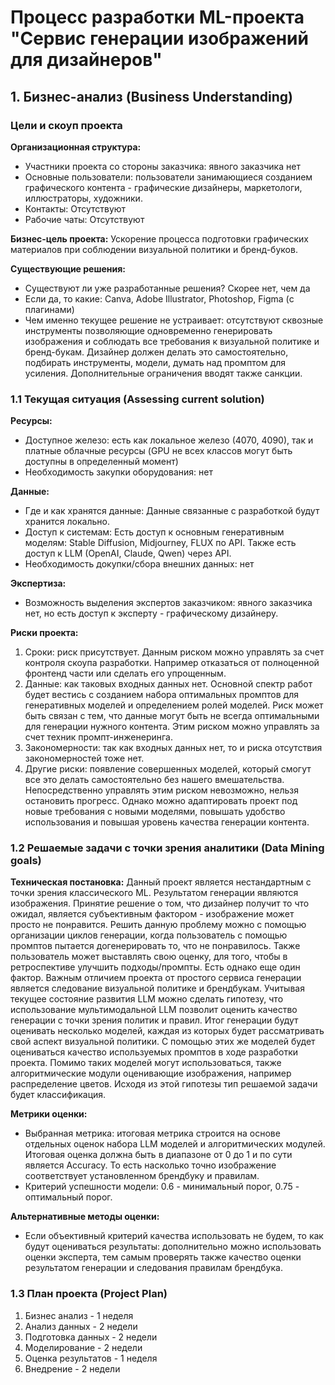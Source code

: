 # Процесс разработки ML-проекта "Сервис генерации изображений для дизайнеров"

## 1. Бизнес-анализ (Business Understanding)

### Цели и скоуп проекта

**Организационная структура:**
- Участники проекта со стороны заказчика: явного заказчика нет
- Основные пользователи: пользователи занимающиеся созданием графического контента - графические дизайнеры, маркетологи, иллюстраторы, художники.
- Контакты: Отсутствуют
- Рабочие чаты: Отсутствуют

**Бизнес-цель проекта:**
Ускорение процесса подготовки графических материалов при соблюдении визуальной политики и бренд-буков. 

**Существующие решения:**
- Существуют ли уже разработанные решения? Скорее нет, чем да
- Если да, то какие: Canva, Adobe Illustrator, Photoshop, Figma (с плагинами)
- Чем именно текущее решение не устраивает: отсутствуют сквозные инструменты позволяющие одновременно генерировать изображения и соблюдать все требования к визуальной политике и бренд-букам. Дизайнер должен делать это самостоятельно, подбирать инструменты, модели, думать над промптом для усиления. Дополнительные ограничения вводят также санкции.

### 1.1 Текущая ситуация (Assessing current solution)

**Ресурсы:**
- Доступное железо: есть как локальное железо (4070, 4090), так и платные облачные ресурсы (GPU не всех классов могут быть доступны в определенный момент)
- Необходимость закупки оборудования: нет

**Данные:**
- Где и как хранятся данные: Данные связанные с разработкой будут хранится локально.
- Доступ к системам: Есть доступ к основным генеративным моделям: Stable Diffusion, Midjourney, FLUX по API. Также есть доступ к LLM (OpenAI, Claude, Qwen) через API.
- Необходимость докупки/сбора внешних данных: нет

**Экспертиза:**
- Возможность выделения экспертов заказчиком: явного заказчика нет, но есть доступ к эксперту - графическому дизайнеру.

**Риски проекта:**
1. Сроки: риск присутствует. Данным риском можно управлять за счет контроля скоупа разработки. Например отказаться от полноценной фронтенд части или сделать его упрощенным. 
2. Данные: как таковых входных данных нет. Основной спектр работ будет вестись с созданием набора оптимальных промптов для генеративных моделей и определением ролей моделей. Риск может быть связан с тем, что данные могут быть не всегда оптимальными для генерации нужного контента. Этим риском можно управлять за счет техник промпт-инженеринга. 
3. Закономерности: так как входных данных нет, то и риска отсутствия закономерностей тоже нет.
4. Другие риски: появление совершенных моделей, который смогут все это делать самостоятельно без нашего вмешательства. Непосредственно управлять этим риском невозможно, нельзя остановить прогресс. Однако можно адаптировать проект под новые требования с новыми моделями, повышать удобство использования и повышая уровень качества генерации контента.

### 1.2 Решаемые задачи с точки зрения аналитики (Data Mining goals)

**Техническая постановка:**
Данный проект является нестандартным с точки зрения классического ML. Результатом генерации являются изображения. Принятие решение о том, что дизайнер получит то что ожидал, является субъективным фактором - изображение может просто не понравится. Решить данную проблему можно с помощью организации циклов генерации, когда пользователь с помощью промптов пытается догенерировать то, что не понравилось. Также пользователь может выставлять свою оценку, для того, чтобы в ретроспективе улучшить подходы/промпты. 
Есть однако еще один фактор. Важным отличием проекта от простого сервиса генерации является следование визуальной политике и брендбукам. Учитывая текущее состояние развития LLM можно сделать гипотезу, что использование мультимодальной LLM позволит оценить качество генерации с точки зрения политик и правил. Итог генерации будут оценивать несколько моделей, каждая из которых будет рассматривать свой аспект визуальной политики. С помощью этих же моделей будет оцениваться качество используемых промптов в ходе разработки проекта. Помимо таких моделей могут использоваться, также алгоритмические модули оценивающие изображения, например распределение цветов. Исходя из этой гипотезы тип решаемой задачи будет классификация. 

**Метрики оценки:**
- Выбранная метрика: итоговая метрика строится на основе отдельных оценок набора LLM моделей и алгоритмических модулей. Итоговая оценка должна быть в диапазоне от 0 до 1 и по сути является Accuracy. То есть насколько точно изображение соответствует установленном брендбуку и правилам. 
- Критерий успешности модели: 0.6 - минимальный порог, 0.75 - оптимальный порог.

**Альтернативные методы оценки:**
- Если объективный критерий качества использовать не будем, то как будут оцениваться результаты: дополнительно можно использовать оценки эксперта, тем самым проверять также качество оценки результатом генерации и следования правилам брендбука.

### 1.3 План проекта (Project Plan)

1. Бизнес анализ - 1 неделя
2. Анализ данных - 2 недели
3. Подготовка данных - 2 недели
4. Моделирование - 2 недели
5. Оценка результатов - 1 неделя
6. Внедрение - 2 недели
